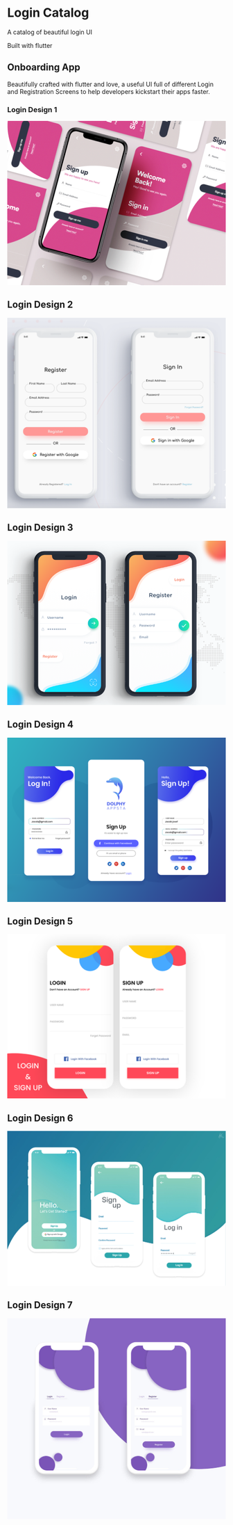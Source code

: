 # Login Catalog

A catalog of beautiful login UI

Built with flutter

## Onboarding App

Beautifully crafted with flutter and love, a useful UI full of different Login and Registration Screens
to help developers kickstart their apps faster.

### Login Design 1
![Screenshot](assets/screenshots/login1.png)

## Login Design 2
![Screenshot](assets/screenshots/login2.png )

## Login Design 3
![Screenshot](assets/screenshots/login3.png)

## Login Design 4
![Screenshot](assets/screenshots/login4.png)

## Login Design 5
![Screenshot](assets/screenshots/login5.png)

## Login Design 6
![Screenshot](assets/screenshots/login6.jpg)

## Login Design 7
![Screenshot](assets/screenshots/login7.jpg)


